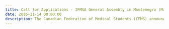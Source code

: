 ```yaml
---
title: Call for Applications - IFMSA General Assembly in Montenegro (March 2017)
date: 2016-11-14 00:00:00
description: The Canadian Federation of Medical Students (CFMS) announces that Dr. Glenn Regehr will hold the position of inaugural CFMS National Research Chair in Undergraduate Medical Education.
---
```


